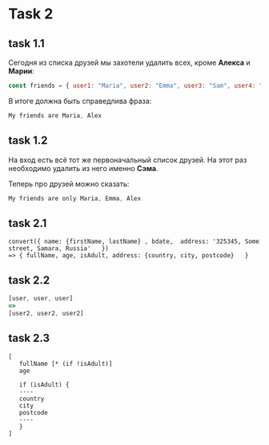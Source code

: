 # Task 2

## task 1.1 

Сегодня из списка друзей мы захотели удалить всех, кроме  **Алекса** и **Марии**:

```js
const friends = { user1: "Maria", user2: "Emma", user3: "Sam", user4: "Alex" }
```

В итоге должна быть справедлива фраза:  
```jsx
My friends are Maria, Alex
```

## task 1.2

На вход есть всё тот же первоначальный список друзей. На этот раз необходимо удалить из него именно **Сэма**.

Теперь про друзей можно сказать: 
```jsx
My friends are only Maria, Emma, Alex
```

## task 2.1
```
convert({ name: {firstName, lastName} , bdate,  address: '325345, Some street, Samara, Russia'   }) 
=> { fullName, age, isAdult, address: {country, city, postcode}   }
```

## task 2.2
```js
[user, user, user]
=> 
[user2, user2, user2]
```


## task 2.3
```
[
   fullName [* (if !isAdult)]
   age
   
   if (isAdult) {
   ----
   country
   city
   postcode
   ----
   }
]
```

